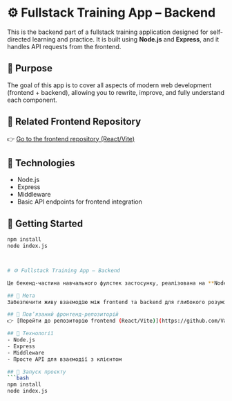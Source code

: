 # ⚙️ Fullstack Training App – Backend

This is the backend part of a fullstack training application designed for self-directed learning and practice. It is built using **Node.js** and **Express**, and it handles API requests from the frontend.

## 🎯 Purpose
The goal of this app is to cover all aspects of modern web development (frontend + backend), allowing you to rewrite, improve, and fully understand each component.

## 🔗 Related Frontend Repository
👉 [Go to the frontend repository (React/Vite)](https://github.com/ValeriyVinn/exercises)

## 🧱 Technologies
- Node.js
- Express
- Middleware 
- Basic API endpoints for frontend integration

## 🚀 Getting Started
```bash
npm install
node index.js



# ⚙️ Fullstack Training App – Backend

Це бекенд-частина навчального фулстек застосунку, реалізована на **Node.js** з використанням **Express**. Вона обслуговує API-запити та взаємодіє з фронтендом.

## 🎯 Мета
Забезпечити живу взаємодію між frontend та backend для глибокого розуміння серверної логіки, авторизації, роботи з БД та REST API.

## 🔗 Пов’язаний фронтенд-репозиторій
👉 [Перейти до репозиторію frontend (React/Vite)](https://github.com/ValeriyVinn/exercises)

## 🧱 Технології
- Node.js
- Express
- Middleware 
- Просте API для взаємодії з клієнтом

## 🚀 Запуск проєкту
```bash
npm install
node index.js
